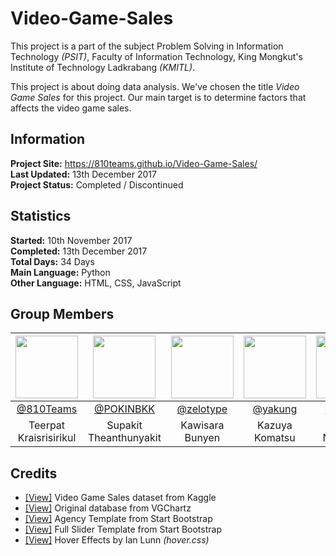# Video-Game-Sales
This project is a part of the subject Problem Solving in Information Technology *(PSIT)*, Faculty of Information Technology, King Mongkut's Institute of Technology Ladkrabang *(KMITL)*.

This project is about doing data analysis. We've chosen the title *Video Game Sales* for this project. Our main target is to determine factors that affects the video game sales.

## Information

**Project Site:** https://810teams.github.io/Video-Game-Sales/  
**Last Updated:** 13th December 2017  
**Project Status:** Completed / Discontinued

## Statistics

**Started:** 10th November 2017  
**Completed:** 13th December 2017  
**Total Days:** 34 Days  
**Main Language:** Python  
**Other Language:** HTML, CSS, JavaScript

## Group Members

|<img src="https://avatars0.githubusercontent.com/u/26340809?s=400&u=7297bdffc0500060bece024fe4785493fc62e2c2&v=4)" width="100px" height="100px"/>|<img src="https://avatars3.githubusercontent.com/u/26917382?s=460&v=4" width="100px" height="100px"/>|<img src="https://avatars1.githubusercontent.com/u/32617105?s=460&v=4" width="100px" height="100px"/>|<img src="https://avatars2.githubusercontent.com/u/32835083?s=460&v=4" width="100px" height="100px"/>|<img src="https://avatars3.githubusercontent.com/u/32858339?s=460&v=4" width="100px" height="100px"/>|<img src="https://avatars2.githubusercontent.com/u/32724812?s=460&v=4" width="100px" height="100px"/>|
|:---:|:---:|:---:|:---:|:---:|:---:|
|[@810Teams](https://github.com/810Teams)|[@POKINBKK](https://github.com/POKINBKK)|[@zelotype](https://github.com/zelotype)|[@yakung](https://github.com/yakung)|[@Apisiya](https://github.com/Apisiya)|[@Apisit60070114](https://github.com/Apisit60070114)|
|Teerpat Kraisrisirikul|Supakit Theanthunyakit|Kawisara Bunyen|Kazuya Komatsu|Apisiya Ngurnyam|Apisit Wetmaha|

## Credits
- [[View]](https://www.kaggle.com/gregorut/videogamesales) Video Game Sales dataset from Kaggle  
- [[View]](http://www.vgchartz.com) Original database from VGChartz  
- [[View]](https://startbootstrap.com/template-overviews/agency/) Agency Template from Start Bootstrap  
- [[View]](https://startbootstrap.com/template-overviews/full-slider/) Full Slider Template from Start Bootstrap  
- [[View]](http://ianlunn.github.io/Hover/) Hover Effects by Ian Lunn *(hover.css)*  
